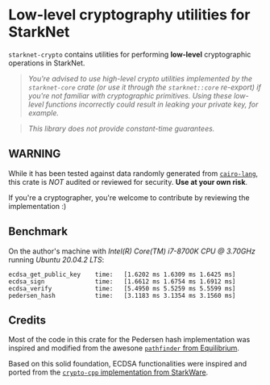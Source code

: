 # Low-level cryptography utilities for StarkNet

`starknet-crypto` contains utilities for performing **low-level** cryptographic operations in StarkNet.

> _You're advised to use high-level crypto utilities implemented by the `starknet-core` crate (or use it through the `starknet::core` re-export) if you're not familiar with cryptographic primitives. Using these low-level functions incorrectly could result in leaking your private key, for example._

> _This library does not provide constant-time guarantees._

## **WARNING**

While it has been tested against data randomly generated from [`cairo-lang`](https://github.com/starkware-libs/cairo-lang), this crate is _NOT_ audited or reviewed for security. **Use at your own risk**.

If you're a cryptographer, you're welcome to contribute by reviewing the implementation :)

## Benchmark

On the author's machine with _Intel(R) Core(TM) i7-8700K CPU @ 3.70GHz_ running _Ubuntu 20.04.2 LTS_:

```log
ecdsa_get_public_key    time:   [1.6202 ms 1.6309 ms 1.6425 ms]
ecdsa_sign              time:   [1.6612 ms 1.6754 ms 1.6912 ms]
ecdsa_verify            time:   [5.4950 ms 5.5259 ms 5.5599 ms]
pedersen_hash           time:   [3.1183 ms 3.1354 ms 3.1560 ms]
```

## Credits

Most of the code in this crate for the Pedersen hash implementation was inspired and modified from the awesone [`pathfinder` from Equilibrium](https://github.com/eqlabs/pathfinder/blob/b091cb889e624897dbb0cbec3c1df9a9e411eb1e/crates/pedersen/src/lib.rs).

Based on this solid foundation, ECDSA functionalities were inspired and ported from the [`crypto-cpp` implementation from StarkWare](https://github.com/starkware-libs/crypto-cpp/blob/95864fbe11d5287e345432dbe1e80dea3c35fc58/src/starkware/crypto/ecdsa.cc).
